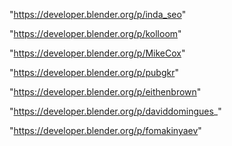 "https://developer.blender.org/p/inda_seo"

"https://developer.blender.org/p/kolloom"

"https://developer.blender.org/p/MikeCox"

"https://developer.blender.org/p/pubgkr"

"https://developer.blender.org/p/eithenbrown"

"https://developer.blender.org/p/daviddomingues_"

"https://developer.blender.org/p/fomakinyaev"

